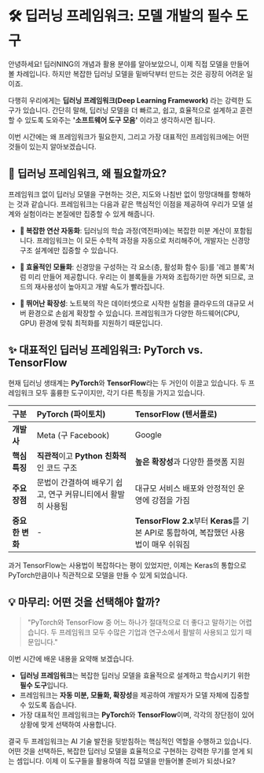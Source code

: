 # 🛠️ 딥러닝 프레임워크: 모델 개발의 필수 도구

안녕하세요! 딥러NING의 개념과 활용 분야를 알아보았으니, 이제 직접 모델을 만들어 볼 차례입니다. 하지만 복잡한 딥러닝 모델을 밑바닥부터 만드는 것은 굉장히 어려운 일이죠.

다행히 우리에게는 **딥러닝 프레임워크(Deep Learning Framework)**
라는 강력한 도구가 있습니다. 간단히 말해, 딥러닝 모델을 더 빠르고, 쉽고, 효율적으로 설계하고 훈련할 수 있도록 도와주는 **'소프트웨어 도구 모음'**
이라고 생각하시면 됩니다.

이번 시간에는 왜 프레임워크가 필요한지, 그리고 가장 대표적인 프레임워크에는 어떤 것들이 있는지 알아보겠습니다.

## 🤔 딥러닝 프레임워크, 왜 필요할까요?

프레임워크 없이 딥러닝 모델을 구현하는 것은, 지도와 나침반 없이 망망대해를 항해하는 것과 같습니다. 프레임워크는 다음과 같은 핵심적인 이점을 제공하여 우리가 모델 설계와 실험이라는 본질에만 집중할 수 있게 해줍니다.

- **🧠 복잡한 연산 자동화**: 딥러닝의 학습 과정(역전파)에는 복잡한 미분 계산이 포함됩니다. 프레임워크는 이 모든 수학적 과정을 자동으로 처리해주어, 개발자는 신경망 구조 설계에만 집중할 수 있습니다.

- **🧩 효율적인 모듈화**: 신경망을 구성하는 각 요소(층, 활성화 함수 등)를 '레고 블록'처럼 미리 만들어 제공합니다. 우리는 이 블록들을 가져와 조립하기만 하면 되므로, 코드의 재사용성이 높아지고 개발 속도가 빨라집니다.

- **🚀 뛰어난 확장성**: 노트북의 작은 데이터셋으로 시작한 실험을 클라우드의 대규모 서버 환경으로 손쉽게 확장할 수 있습니다. 프레임워크가 다양한 하드웨어(CPU, GPU) 환경에 맞춰 최적화를 지원하기 때문입니다.

## ✨ 대표적인 딥러닝 프레임워크: PyTorch vs. TensorFlow

현재 딥러닝 생태계는 **PyTorch**와 **TensorFlow**라는 두 거인이 이끌고 있습니다. 두 프레임워크 모두 훌륭한 도구이지만, 각기 다른 특징을 가지고 있습니다.

| 구분            | **PyTorch (파이토치)**                                       | **TensorFlow (텐서플로)**                                                             |
| :-------------- | :----------------------------------------------------------- | :------------------------------------------------------------------------------------ |
| **개발사**      | Meta (구 Facebook)                                           | Google                                                                                |
| **핵심 특징**   | **직관적**이고 **Python 친화적**인 코드 구조                 | **높은 확장성**과 다양한 플랫폼 지원                                                  |
| **주요 장점**   | 문법이 간결하여 배우기 쉽고, 연구 커뮤니티에서 활발히 사용됨 | 대규모 서비스 배포와 안정적인 운영에 강점을 가짐                                      |
| **중요한 변화** | -                                                            | **TensorFlow 2.x**부터 **Keras**를 기본 API로 통합하여, 복잡했던 사용법이 매우 쉬워짐 |

과거 TensorFlow는 사용법이 복잡하다는 평이 있었지만, 이제는 Keras의 통합으로 PyTorch만큼이나 직관적으로 모델을 만들 수 있게 되었습니다.

## 💡 마무리: 어떤 것을 선택해야 할까?

> "PyTorch와 TensorFlow 중 어느 하나가 절대적으로 더 좋다고 말하기는 어렵습니다. 두 프레임워크 모두 수많은 기업과 연구소에서 활발히 사용되고 있기 때문입니다."

이번 시간에 배운 내용을 요약해 보겠습니다.

- **딥러닝 프레임워크**는 복잡한 딥러닝 모델을 효율적으로 설계하고 학습시키기 위한 **필수 도구**입니다.
- 프레임워크는 **자동 미분, 모듈화, 확장성**을 제공하여 개발자가 모델 자체에 집중할 수 있도록 돕습니다.
- 가장 대표적인 프레임워크는 **PyTorch**와 **TensorFlow**이며, 각각의 장단점이 있어 상황에 맞게 선택하여 사용합니다.

결국 두 프레임워크는 AI 기술 발전을 뒷받침하는 핵심적인 역할을 수행하고 있습니다. 어떤 것을 선택하든, 복잡한 딥러닝 모델을 효율적으로 구현하는 강력한 무기를 얻게 되는 셈입니다. 이제 이 도구들을 활용하여 직접 모델을 만들어볼 준비가 되셨나요?
